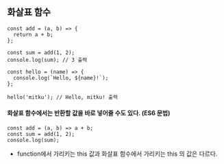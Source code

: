 ## 화살표 함수

```JS
const add = (a, b) => {
  return a + b;
};

const sum = add(1, 2);
console.log(sum); // 3 출력

const hello = (name) => {
  console.log(`Hello, ${name}!`);
};

hello('mitku'); // Hello, mitku! 출력

```

#### 화살표 함수에서는 반환할 값을 바로 넣어줄 수도 있다. (ES6 문법)

```JS
const add = (a, b) => a + b;
const sum = add(1, 2);
console.log(sum);
```

- function에서 가리키는 this 값과 화살표 함수에서 가리키는 this 의 값은 다르다.
